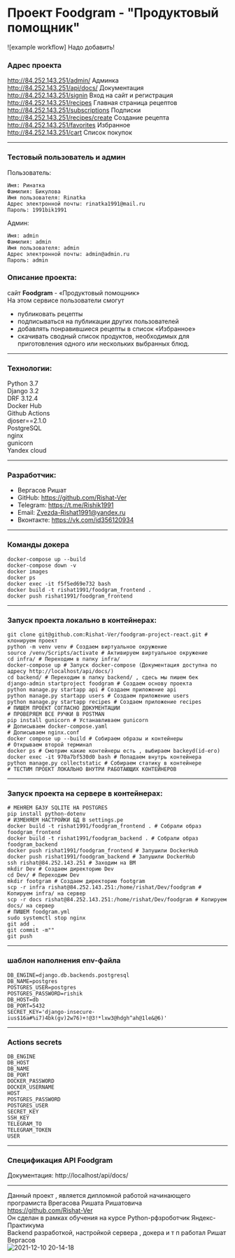 # Проект **Foodgram - "Продуктовый помощник"**
![example workflow] Надо добавить!

### **Адрес проекта**
http://84.252.143.251/admin/  Админка<br>
http://84.252.143.251/api/docs/ Документация<br>
http://84.252.143.251/signin Вход на сайт и регистрация<br>
http://84.252.143.251/recipes Главная страница рецептов<br>
http://84.252.143.251/subscriptions Подписки<br>
http://84.252.143.251/recipes/create Создание рецепта<br>
http://84.252.143.251/favorites Избранное<br>
http://84.252.143.251/cart Список покупок

---

### **Тестовый пользователь и админ**
Пользователь:
```
Имя: Ринатка
Фамилия: Бикулова
Имя пользователя: Rinatka
Адрес электронной почты: rinatka1991@mail.ru
Пароль: 1991bik1991
```
Админ:
```
Имя: admin
Фамилия: admin
Имя пользователя: admin
Адрес электронной почты: admin@admin.ru
Пароль: admin
```

### **Описание проекта:**
сайт **Foodgram** - «Продуктовый помощник» <br>
На этом сервисе пользователи смогут <br> 
- публиковать рецепты <br>
- подписываться на публикации других пользователей <br>
- добавлять понравившиеся рецепты в список «Избранное»<br>
- скачивать сводный список продуктов, необходимых для приготовления одного или нескольких выбранных блюд.

---

### **Технологии:**
Python 3.7 <br>
Django 3.2 <br>
DRF 3.12.4 <br>
Docker Hub <br>
Github Actions <br>
djoser==2.1.0 <br>
PostgreSQL <br>
nginx <br>
gunicorn <br>
Yandex cloud 

---

### **Разработчик:**
- Вергасов Ришат <br>
- GitHub: https://github.com/Rishat-Ver <br>
- Telegram: https://t.me/Rishik1991 <br>
- Email: Zvezda-Rishat1991@yandex.ru <br>
- Вконтакте: https://vk.com/id356120934

---
### **Команды докера**
```
docker-compose up --build
docker-compose down -v
docker images
docker ps
docker exec -it f5f5ed69e732 bash
docker build -t rishat1991/foodgram_frontend .
docker push rishat1991/foodgram_frontend
```
---
### **Запуск проекта локально в контейнерах:**
```
git clone git@github.com:Rishat-Ver/foodgram-project-react.git # клонируем проект
python -m venv venv # Создаем виртуальное окружение
source /venv/Scripts/activate # Активируем виртуальное окружение
cd infra/ # Переходим в папку infra/
docker-compose up # Запуск docker-compose (Документация доступна по адресу http://localhost/api/docs/)
cd backend/ # Переходим в папку backend/ , сдесь мы пишем бек
django-admin startproject foodgram # Создаем основу проекта
python manage.py startapp api # Создаем приложение api
python manage.py startapp users # Создаем приложение users
python manage.py startapp recipes # Создаем приложение recipes
# ПИШЕМ ПРОЕКТ СОГЛАСНО ДОКУМЕНТАЦИИ
# ПРОВЕРЯЕМ ВСЕ РУЧКИ В POSTMAN
pip install gunicorn # Устанавливаем gunicorn
# Дописываем docker-compose.yaml
# Дописываем nginx.conf
docker compose up --build # Собираем образы и контейнеры
# Открываем второй терминал
docker ps # Смотрим какие контейнеры есть , выбираем backeyd(id-его)
docker exec -it 970a7bf530d0 bash # Попадаем внутрь контейнера 
python manage.py collectstatic # Собираем статику в контейнере
# ТЕСТИМ ПРОЕКТ ЛОКАЛЬНО ВНУТРИ РАБОТАЮЩИХ КОНТЕЙНЕРОВ
```

---

### **Запуск проекта на сервере в контейнерах:**
```
# МЕНЯЕМ БАЗУ SQLITE НА POSTGRES
pip install python-dotenv
# ИЗМЕНЯЕМ НАСТРОЙКИ БД В settings.pe
docker build -t rishat1991/foodgram_frontend . # Собрали образ foodgram_frontend
docker build -t rishat1991/foodgram_backend . # Собрали образ foodgram_backend
docker push rishat1991/foodgram_frontend # Запушили DockerHub
docker push rishat1991/foodgram_backend # Запушили DockerHub
ssh rishat@84.252.143.251 # Заходим на ВМ
mkdir Dev # Создаем директорию Dev
cd Dev/ # Переходим Dev
mkdir footgram # Создаем директорию footgram
scp -r infra rishat@84.252.143.251:/home/rishat/Dev/foodgram # Копируем infra/ на сервер
scp -r docs rishat@84.252.143.251:/home/rishat/Dev/foodgram # Копируем docs/ на сервер
# ПИШЕМ foodgram.yml
sudo systemctl stop nginx
git add .
git commit -m""
git push
```

---

### **шаблон наполнения env-файла**

```
DB_ENGINE=django.db.backends.postgresql
DB_NAME=postgres
POSTGRES_USER=postgres
POSTGRES_PASSWORD=rishik
DB_HOST=db
DB_PORT=5432
SECRET_KEY='django-insecure-ius$16a#%i7)4bk(gv)2w76)+!@3!*lxw3@hdgh^ah@1le&@6)'

```
---
### **Actions secrets**

```
DB_ENGINE
DB_HOST
DB_NAME
DB_PORT
DOCKER_PASSWORD
DOCKER_USERNAME
HOST
POSTGRES_PASSWORD
POSTGRES_USER
SECRET_KEY
SSH_KEY
TELEGRAM_TO
TELEGRAM_TOKEN
USER

```

---

### **Спецификация API Foodgram**
Документация: http://localhost/api/docs/

---

Данный проект , является дипломной работой начинающего програмиста Врегасова Ришата Ришатовича <br>
https://github.com/Rishat-Ver <br>
Он сделан в рамках обучения на курсе Python-рфзроботчик Яндекс-Практикума <br>
Backend разработкой, настройкой сервера , докера и т п работал Ришат Вергасов <br>
![2021-12-10 20-14-18](https://github.com/Rishat-Ver/foodgram-project-react/assets/113997223/8d98b2d1-a33b-4f20-823f-7656ae0dd5ac)

